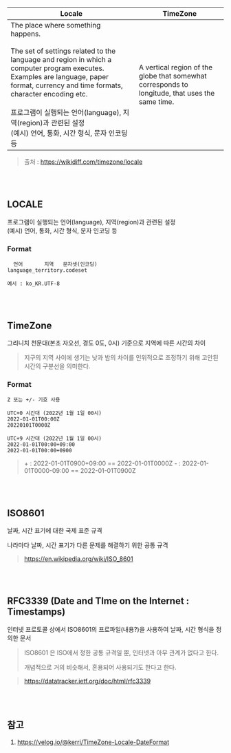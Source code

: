 |Locale|TimeZone|
|-|-|
|The place where something happens. <br><br> The set of settings related to the language and region in which a computer program executes. Examples are language, paper format, currency and time formats, character encoding etc. <br><br> 프로그램이 실행되는 언어(language), 지역(region)과 관련된 설정<br>(예시) 언어, 통화, 시간 형식, 문자 인코딩 등|A vertical region of the globe that somewhat corresponds to longitude, that uses the same time.|

> 출처 : https://wikidiff.com/timezone/locale

<br><br>

## LOCALE

프로그램이 실행되는 언어(language), 지역(region)과 관련된 설정<br>
(예시) 언어, 통화, 시간 형식, 문자 인코딩 등

### Format

```
  언어       지역   문자셋(인코딩)
language_territory.codeset

예시 : ko_KR.UTF-8
```

<br><br>

## TimeZone

그리니치 천문대(본초 자오선, 경도 0도, 0시) 기준으로 지역에 따른 시간의 차이

> 지구의 지역 사이에 생기는 낮과 밤의 차이를 인위적으로 조정하기 위해 고안된 시간의 구분선을 의미한다.

### Format

```
Z 또는 +/- 기호 사용

UTC+0 시간대 (2022년 1월 1일 00시)
2022-01-01T00:00Z
20220101T0000Z

UTC+9 시간대 (2022년 1월 1일 00시)
2022-01-01T00:00+09:00
2022-01-01T00:00+0900
```

> \+ : 2022-01-01T0900+09:00 == 2022-01-01T0000Z 
> \- : 2022-01-01T0000-09:00 == 2022-01-01T0900Z

<br><br>

## ISO8601

날짜, 시간 표기에 대한 국제 표준 규격

나라마다 날짜, 시간 표기가 다른 문제를 해결하기 위한 공통 규격

> https://en.wikipedia.org/wiki/ISO_8601

<br><br>

## RFC3339 (Date and TIme on the Internet : Timestamps)

인터넷 프로토콜 상에서 ISO8601의 프로파일(내용?)을 사용하여 날짜, 시간 형식을 정의한 문서

> ISO8601 은 ISO에서 정한 공통 규격일 뿐, 인터넷과 아무 관계가 없다고 한다. 
>
> 개념적으로 거의 비슷해서, 혼용되어 사용되기도 한다고 한다.

> https://datatracker.ietf.org/doc/html/rfc3339


<br><br>

## 참고

1. https://velog.io/@kerri/TimeZone-Locale-DateFormat